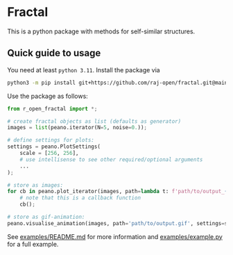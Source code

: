 # Fractal #

This is a python package with methods for self-similar structures.

## Quick guide to usage ##

You need at least `python 3.11`. Install the package via

```bash
python3 -m pip install git+https://github.com/raj-open/fractal.git@main
```

Use the package as follows:

```py
from r_open_fractal import *;

# create fractal objects as list (defaults as generator)
images = list(peano.iterator(N=5, noise=0.));

# define settings for plots:
settings = peano.PlotSettings(
    scale = [256, 256],
    # use intellisense to see other required/optional arguments
    ...
);

# store as images:
for cb in peano.plot_iterator(images, path=lambda t: f'path/to/output_{t}.png', settings=settings):
    # note that this is a callback function
    cb();

# store as gif-animation:
peano.visualise_animation(images, path='path/to/output.gif', settings=settings);
```

See [examples/README.md](examples/README.md) for more information
and [examples/example.py](examples/example.py) for a full example.
